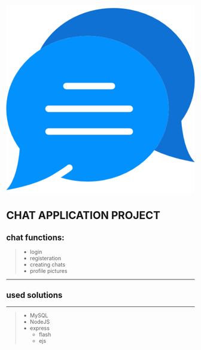 ![!](/public/img/docIcon.png "docIcon")

# CHAT APPLICATION PROJECT

## chat functions:

> - login
> - registeration
> - creating chats
> - profile pictures

---

## used solutions

---

> - MySQL
> - NodeJS
> - express
>   - flash
>   - ejs
